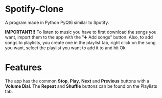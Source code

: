 # Spotify-Clone
A program made in Python PyQt6 similar to Spotify.

**IMPORTANT!!!**
To listen to music you have to first download the songs you want, import them to the app with the "➕ Add songs" button. 
Also, to add songs to playlists, you create one in the playlist tab, right click on the song you want, select the playlist you want to add it to and hit Ok. 

# Features
The app has the common **Stop**, **Play**, **Next** and **Previous** buttons with a **Volume Dial**.
The **Repeat** and **Shuffle** buttons can be found on the Playlists tab.  
